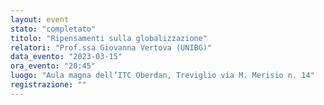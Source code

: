 ```yaml
---
layout: event
stato: "completato"
titolo: "Ripensamenti sulla globalizzazione"
relatori: "Prof.ssa Giovanna Vertova (UNIBG)"
data_evento: "2023-03-15"
ora_evento: "20:45"
luogo: "Aula magna dell’ITC Oberdan, Treviglio via M. Merisio n. 14"
registrazione: ""
---
```

